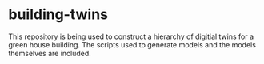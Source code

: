 # building-twins
This repository is being used to construct a hierarchy of digitial twins for a green house building. The scripts used to generate models and the models themselves are included.
